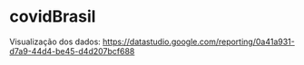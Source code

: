 # covidBrasil

Visualização dos dados:
https://datastudio.google.com/reporting/0a41a931-d7a9-44d4-be45-d4d207bcf688
